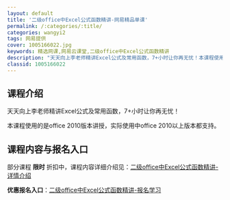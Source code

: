 ```yaml
---
layout: default
title: '二级office中Excel公式函数精讲-网易精品单课'
permalink: /:categories/:title/
categories: wangyi2
tags: 网易提供
cover: 1005166022.jpg
keywords: 精选网课,网易云课堂,二级office中Excel公式函数精讲
description: "天天向上李老师精讲Excel公式及常用函数，7+小时让你再无忧！本课程使用的是office2010版本讲授，实际使用中office2010以上版本都支持。二级office中Excel公式函数"
classid: 1005166022
---
```


## 课程介绍

天天向上李老师精讲Excel公式及常用函数，7+小时让你再无忧！

本课程使用的是office 2010版本讲授，实际使用中office 2010以上版本都支持。

## 课程内容与报名入口

部分课程 **限时** 折扣中，课程内容详细介绍见：[二级office中Excel公式函数精讲-详情介绍](https://study.163.com/course/introduction/1005166022.htm?share=1&shareId=1025206652&utm_campaign=share&utm_medium=iphoneShare&utm_source=&utm_u=1025206652)

**优惠报名入口**：[二级office中Excel公式函数精讲-报名学习](https://study.163.com/course/introduction/1005166022.htm?share=1&shareId=1025206652&utm_campaign=share&utm_medium=iphoneShare&utm_source=&utm_u=1025206652)

